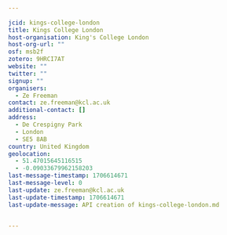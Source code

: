 ```yaml
---
    
jcid: kings-college-london
title: Kings College London
host-organisation: King's College London
host-org-url: ""
osf: msb2f
zotero: 9HRCI7AT
website: ""
twitter: ""
signup: ""
organisers:
  - Ze Freeman
contact: ze.freeman@kcl.ac.uk
additional-contact: []
address:
  - De Crespigny Park
  - London
  - SE5 8AB
country: United Kingdom
geolocation:
  - 51.47015645116515
  - -0.09033679962158203
last-message-timestamp: 1706614671
last-message-level: 0
last-update: ze.freeman@kcl.ac.uk
last-update-timestamp: 1706614671
last-update-message: API creation of kings-college-london.md


---
```




